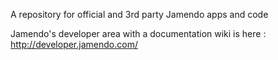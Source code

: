 A repository for official and 3rd party Jamendo apps and code

Jamendo's developer area with a documentation wiki is here : http://developer.jamendo.com/